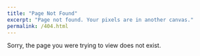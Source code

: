 ```yaml
---
title: "Page Not Found"
excerpt: "Page not found. Your pixels are in another canvas."
permalink: /404.html
---
```


Sorry, the page you were trying to view does not exist.
